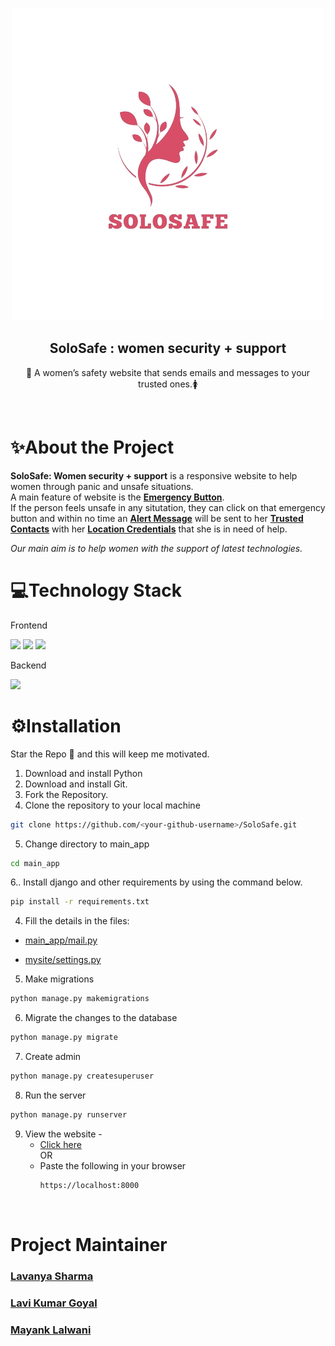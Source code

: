 <p align="center">
  <a href="https://github.com/22lavanyas/SoloSafe.git">
    <img src="https://github.com/22lavanyas/SoloSafe/blob/master/staticfiles_build/static/Images/SoloSafeLogo.png" >
  </a>

  <h2 align="center"><b>SoloSafe : women security + support</b></h2>

  <p align="center">
    <p style align="center">📧 A women’s safety website that sends emails and messages to your trusted ones.🚺</p> 
    <br />
  </p>
</p>

# ✨About the Project

**SoloSafe: Women security + support** is a responsive website to help women through panic and unsafe situations.<br>
A main feature of website is the <u>**Emergency Button**</u>.<br> If the person feels unsafe in any situtation, they can click on that emergency button and within no time an <u>**Alert Message**</u> will be sent to her <u>**Trusted Contacts**</u> with her <u>**Location Credentials**</u> that she is in need of help. 

_Our main aim is to help women with the support of latest technologies._

# 💻Technology Stack
Frontend

  <img src="https://img.shields.io/badge/html5%20-%23E34F26.svg?&style=for-the-badge&logo=html5&logoColor=white"/>   <img src="https://img.shields.io/badge/css3%20-%231572B6.svg?&style=for-the-badge&logo=css3&logoColor=white"/>    <img src="https://img.shields.io/badge/bootstrap%20-%234f0599.svg?&style=for-the-badge&logo=bootstrap&logoColor=white"/>

Backend

  <img src="https://img.shields.io/badge/django%20-%23092E20.svg?&style=for-the-badge&logo=django&logoColor=white"/>

# ⚙Installation

<p> Star the Repo 🌟 and this will keep me motivated. </p>

1. Download and install Python
2. Download and install Git.
3. Fork the Repository.
4. Clone the repository to your local machine 
```sh
git clone https://github.com/<your-github-username>/SoloSafe.git
```

5. Change directory to main_app
```sh
cd main_app
```

6.. Install django and other requirements by using the command below.
```sh
pip install -r requirements.txt
```

4. Fill the details in the files: 
  
  * [main_app/mail.py](main_app/mail.py)

  * [mysite/settings.py](main_app/settings.py)

5. Make migrations
```bash
python manage.py makemigrations
```

6. Migrate the changes to the database
```bash 
python manage.py migrate
```

7. Create admin 
```bash
python manage.py createsuperuser
```

8. Run the server
```bash
python manage.py runserver
```

9. View the website - 
    - [Click here](https://localhost:8000 "https://localhost:8000")
    <br> OR <br>
    - Paste the following in your browser
      ```bash
      https://localhost:8000
      ```

<br>



# Project Maintainer
### [Lavanya Sharma](https://github.com/22lavanyas)
### [Lavi Kumar Goyal](https://github.com/I9079)
### [Mayank Lalwani](https://github.com/Mayanklalwani1)

